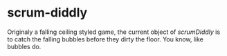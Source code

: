 # scrum-diddly
Originaly a falling ceiling styled game, the current object of *scrumDiddly* is to catch the falling bubbles before they dirty the floor. You know, like bubbles do.
